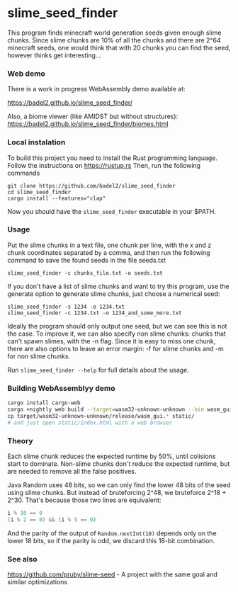 # slime_seed_finder

This program finds minecraft world generation seeds given enough slime chunks.
Since slime chunks are 10% of all the chunks and there are 2^64 minecraft
seeds, one would think that with 20 chunks you can find the seed, however
thinks get interesting...

### Web demo
There is a work in progress WebAssembly demo available at:

<https://badel2.github.io/slime_seed_finder/>

Also, a biome viewer (like AMIDST but without structures):
<https://badel2.github.io/slime_seed_finder/biomes.html>

### Local instalation
To build this project you need to install the Rust programming language. Follow the instructions on https://rustup.rs
Then, run the following commands
```
git clone https://github.com/badel2/slime_seed_finder
cd slime_seed_finder
cargo install --features="clap"
```

Now you should have the `slime_seed_finder` executable in your $PATH.

### Usage
Put the slime chunks in a text file, one chunk per line, with the x and z chunk coordinates separated by a comma, and then run the following command to save the found seeds in the file seeds.txt
```
slime_seed_finder -c chunks_file.txt -o seeds.txt
```

If you don't have a list of slime chunks and want to try this program, use the generate option to generate slime chunks, just choose a numerical seed:
```
slime_seed_finder -s 1234 -o 1234.txt
slime_seed_finder -c 1234.txt -o 1234_and_some_more.txt
```

Ideally the program should only output one seed, but we can see this is not the case. To improve it, we can also specify non slime chunks: chunks that can't spawn slimes, with the -n flag. Since it is easy to miss one chunk, there are also options to leave an error margin: -f for slime chunks and -m for non slime chunks.

Run `slime_seed_finder --help` for full details about the usage.

### Building WebAssemblyy demo

```sh
cargo install cargo-web
cargo +nightly web build --target=wasm32-unknown-unknown --bin wasm_gui --features="stdweb serde1"
cp target/wasm32-unknown-unknown/release/wasm_gui.* static/
# and just open static/index.html with a web browser
```

### Theory

Each slime chunk reduces the expected runtime by 50%, until colisions start to
dominate. Non-slime chunks don't reduce the expected runtime, but are needed to
remove all the false positives.

Java Random uses 48 bits, so we can only find the lower 48 bits of the seed
using slime chunks.
But instead of bruteforcing 2^48, we bruteforce 2^18 + 2^30.
That's because those two lines are equivalent:

```c
i % 10 == 0
(i % 2 == 0) && (i % 5 == 0)
```

And the parity of the output of `Random.nextInt(10)` depends only on the
lower 18 bits, so if the parity is odd, we discard this 18-bit combination.

### See also
https://github.com/pruby/slime-seed - A project with the same goal and similar optimizations
